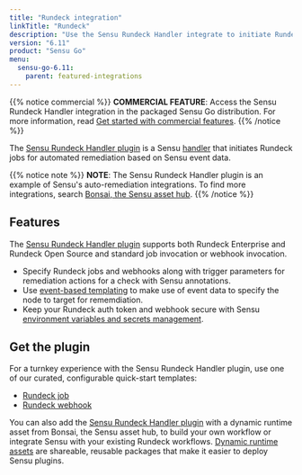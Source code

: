 ```yaml
---
title: "Rundeck integration"
linkTitle: "Rundeck"
description: "Use the Sensu Rundeck Handler integrate to initiate Rundeck jobs for automated remediation based on Sensu observability event data."
version: "6.11"
product: "Sensu Go"
menu: 
  sensu-go-6.11:
    parent: featured-integrations
---
```


{{% notice commercial %}}
**COMMERCIAL FEATURE**: Access the Sensu Rundeck Handler integration in the packaged Sensu Go distribution.
For more information, read [Get started with commercial features](../../../commercial/).
{{% /notice %}}

The [Sensu Rundeck Handler plugin][4] is a Sensu [handler][1] that initiates Rundeck jobs for automated remediation based on Sensu event data.

{{% notice note %}}
**NOTE**: The Sensu Rundeck Handler plugin is an example of Sensu's auto-remediation integrations.
To find more integrations, search [Bonsai, the Sensu asset hub](https://bonsai.sensu.io/).
{{% /notice %}}

## Features

The [Sensu Rundeck Handler plugin][4] supports both Rundeck Enterprise and Rundeck Open Source and standard job invocation or webhook invocation.

- Specify Rundeck jobs and webhooks along with trigger parameters for remediation actions for a check with Sensu annotations.
- Use [event-based templating][2] to make use of event data to specify the node to target for rememdiation.
- Keep your Rundeck auth token and webhook secure with Sensu [environment variables and secrets management][8].

## Get the plugin

For a turnkey experience with the Sensu Rundeck Handler plugin, use one of our curated, configurable quick-start templates:

- [Rundeck job][7]
- [Rundeck webhook][3]

You can also add the [Sensu Rundeck Handler plugin][4] with a dynamic runtime asset from Bonsai, the Sensu asset hub, to build your own workflow or integrate Sensu with your existing Rundeck workflows.
[Dynamic runtime assets][5] are shareable, reusable packages that make it easier to deploy Sensu plugins.


[1]: ../../../observability-pipeline/observe-process/handlers/
[2]: ../../../observability-pipeline/observe-process/handler-templates/
[3]: https://github.com/sensu/catalog/blob/docs-archive/integrations/rundeck/rundeck-webhook.yaml
[4]: https://bonsai.sensu.io/assets/sensu/sensu-rundeck-handler
[5]: ../../assets/
[7]: https://github.com/sensu/catalog/blob/docs-archive/integrations/rundeck/rundeck.yaml
[8]: ../../../operations/manage-secrets/

